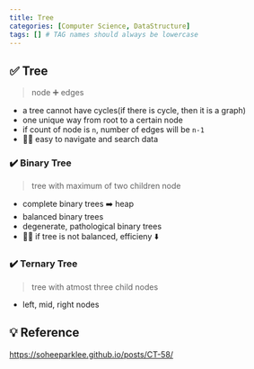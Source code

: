 ```yaml
---
title: Tree
categories: [Computer Science, DataStructure]
tags: [] # TAG names should always be lowercase
---
```


## ✅ Tree

> node ➕ edges

- a tree cannot have cycles(if there is cycle, then it is a graph)
- one unique way from root to a certain node
- if count of node is `n`, number of edges will be `n-1`
- 👍🏻 easy to navigate and search data <br>

### ✔️ Binary Tree

> tree with maximum of two children node

- complete binary trees ➡️ heap
- balanced binary trees
- degenerate, pathological binary trees
- 👎🏻 if tree is not balanced, efficieny ⬇️

### ✔️ Ternary Tree

> tree with atmost three child nodes

- left, mid, right nodes

## 💡 Reference

<https://soheeparklee.github.io/posts/CT-58/>
